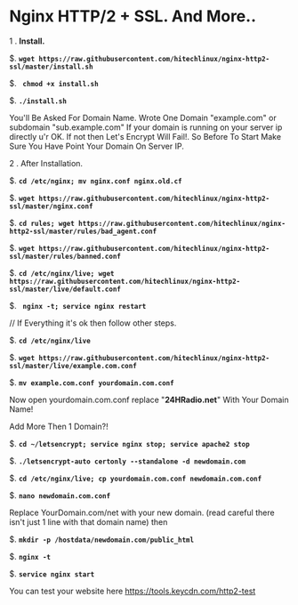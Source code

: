 # Nginx HTTP/2 + SSL. And More..

1 . **Install.**

   $. **``wget https://raw.githubusercontent.com/hitechlinux/nginx-http2-ssl/master/install.sh``**
   
   $. **`` chmod +x install.sh``**
   
   $. **``./install.sh``**
   
   You'll Be Asked For Domain Name. Wrote One Domain "example.com" or subdomain "sub.example.com" 
   If your domain is running on your server ip directly u'r OK. If not then Let's Encrypt Will Fail!.
   So Before To Start Make Sure You Have Point Your Domain On Server IP.
   

2 . After Installation.

  $. **``cd /etc/nginx; mv nginx.conf nginx.old.cf``**
  
  $. **``wget https://raw.githubusercontent.com/hitechlinux/nginx-http2-ssl/master/nginx.conf``**
  
  $. **``cd rules; wget https://raw.githubusercontent.com/hitechlinux/nginx-http2-ssl/master/rules/bad_agent.conf``**
  
  $. **``wget https://raw.githubusercontent.com/hitechlinux/nginx-http2-ssl/master/rules/banned.conf``**
  
  $. **``cd /etc/nginx/live; wget https://raw.githubusercontent.com/hitechlinux/nginx-http2-ssl/master/live/default.conf``**
  
  $. **`` nginx -t; service nginx restart``**
  
  // If Everything it's ok then follow other steps.
  
  $. **``cd /etc/nginx/live``**
  
  $. **``wget https://raw.githubusercontent.com/hitechlinux/nginx-http2-ssl/master/live/example.com.conf``**
  
  $. **``mv example.com.conf yourdomain.com.conf``**
  
  Now open yourdomain.com.conf replace "**24HRadio.net**" With Your Domain Name!
  
  Add More Then 1 Domain?!
  
  $. **``cd ~/letsencrypt; service nginx stop; service apache2 stop``**
  
  $. **``./letsencrypt-auto certonly --standalone -d newdomain.com``**
  
  $. **``cd /etc/nginx/live; cp yourdomain.com.conf newdomain.com.conf``**
  
  $. **``nano newdomain.com.conf``**
  
  Replace YourDomain.com/net with your new domain. (read careful there isn't just 1 line with that domain name) then
  
  $. **``mkdir -p /hostdata/newdomain.com/public_html``**
  
  $. **``nginx -t``**
  
  $. **``service nginx start``**
  
  You can test your website here https://tools.keycdn.com/http2-test
